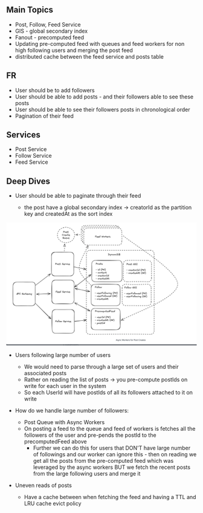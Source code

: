 ## Main Topics

- Post, Follow, Feed Service
- GIS - global secondary index
- Fanout - precomputed feed
- Updating pre-computed feed with queues and feed workers for non high following users and merging the post feed
- distributed cache between the feed service and posts table

## FR

- User should be to add followers
- User should be able to add posts - and their followers able to see these posts
- User should be able to see their followers posts in chronological order
- Pagination of their feed

## Services

- Post Service
- Follow Service
- Feed Service

## Deep Dives

- User should be able to paginate through their feed

  - the post have a global secondary index -> creatorId as the partition key and createdAt as the sort index

![alt text](./Images/FBNewsFeed.png)

- Users following large number of users

  - We would need to parse through a large set of users and their associated posts
  - Rather on reading the list of posts -> you pre-compute postIds on write for each user in the system
  - So each UserId will have postIds of all its followers attached to it on write

- How do we handle large number of followers:

  - Post Queue with Async Workers
  - On posting a feed to the queue and feed of workers is fetches all the followers of the user and pre-pends the postId to the precomputedFeed above
    - Further we can do this for users that DON'T have large number of followings and our worker can ignore this - then on reading we get all the posts from the pre-computed feed which was leveraged by the async workers BUT we fetch the recent posts from the large following users and merge it

- Uneven reads of posts
  - Have a cache between when fetching the feed and having a TTL and LRU cache evict policy
